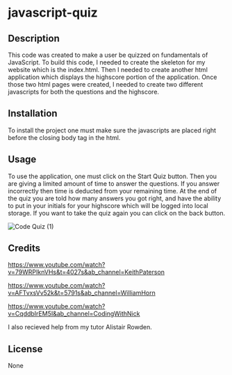 # javascript-quiz

## Description

This code was created to make a user be quizzed on fundamentals of JavaScript. To build this code, I needed to create the skeleton for my website which is the index.html. Then I needed to create another html application which displays the highscore portion of the application. Once those two html pages were created, I needed to create two different javascripts for both the questions and the highscore.

## Installation

To install the project one must make sure the javascripts are placed right before the closing body tag in the html. 

## Usage

To use the application, one must click on the Start Quiz button. Then you are giving a limited amount of time to answer the questions. If you answer incorrectly then time is deducted from your remaining time. At the end of the quiz you are told how many answers you got right, and have the ability to put in your initials for your highscore which will be logged into local storage. If you want to take the quiz again you can click on the back button.

![Code Quiz (1)](https://github.com/HiddenInTheClouds/javascript-quiz/assets/130003909/a6934849-dc53-45f7-a806-5816fe7b5f37)



## Credits

https://www.youtube.com/watch?v=79WRPIknVHs&t=4027s&ab_channel=KeithPaterson

https://www.youtube.com/watch?v=AFTvxsVv52k&t=5791s&ab_channel=WilliamHorn

https://www.youtube.com/watch?v=CqddbIrEM5I&ab_channel=CodingWithNick

I also recieved help from my tutor Alistair Rowden.

## License

None
